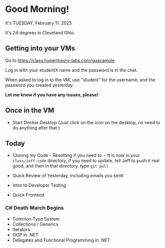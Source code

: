 # Good Morning! 

It's TUESDAY, February 11, 2025

It's 24 degrees in Cleveland Ohio.

## Getting into your VMs

Go to https://class.hypertheory-labs.com/guacamole

Log in with your studentX name and the password is in the chat.

When asked to log in to the VM, use "student" for the username, and the password you created yesterday.

**Let me know if you have any issues, please!**

## Once in the VM

- Start Docker Desktop (Just click on the icon on the desktop, no need to do anything after that.)

## Today

- Cloning my Code - Resetting if you need to. - It is now in your `class/jeff-code` directory, if you need to update, tell Jeff to push it real good, and then in that directory, type `git pull`

- Quick Review of Yesterday, including emails you sent!

- Intro to Developer Testing

- Quick Frontend

### C# Death March Begins 

- Common Type System
- Collections / Generics
- Iterators
- OOP in .NET
- Delegates and Functional Programming in .NET

